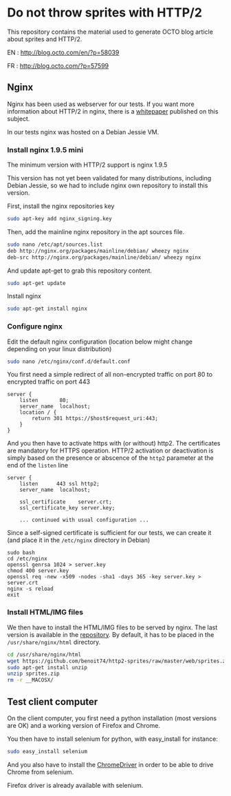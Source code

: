 Do not throw sprites with HTTP/2
================================

This repository contains the material used to generate OCTO blog article about sprites and HTTP/2.

EN : http://blog.octo.com/en/?p=58039

FR : http://blog.octo.com/?p=57599

Nginx
---------

Nginx has been used as webserver for our tests. If you want more information about HTTP/2 in nginx, there is a [whitepaper](https://www.nginx.com/wp-content/uploads/2015/09/NGINX_HTTP2_White_Paper_v4.pdf) published on this subject.

In our tests nginx was hosted on a Debian Jessie VM. 

### Install nginx 1.9.5 mini

The minimum version with HTTP/2 support is nginx 1.9.5

This version has not yet been validated for many distributions, including Debian Jessie, so we had to include nginx own repository to install this version.

First, install the nginx repositories key

```bash
sudo apt-key add nginx_signing.key
```

Then, add the mainline nginx repository in the apt sources file.

```bash
sudo nano /etc/apt/sources.list
deb http://nginx.org/packages/mainline/debian/ wheezy nginx
deb-src http://nginx.org/packages/mainline/debian/ wheezy nginx
```

And update apt-get to grab this repository content.

```bash
sudo apt-get update
```

Install nginx

```bash
sudo apt-get install nginx
```

### Configure nginx 

Edit the default nginx configuration (location below might change depending on your linux distribution)

```bash
sudo nano /etc/nginx/conf.d/default.conf
```

You first need a simple redirect of all non-encrypted traffic on port 80 to encrypted traffic on port 443

```
server {
    listen       80;
    server_name  localhost;
    location / {
        return 301 https://$host$request_uri:443;
    }
}
```

And you then have to activate https with (or without) http2. The certificates are mandatory for HTTPS operation. HTTP/2 activation or deactivation is simply based on the presence or abscence of the `http2` parameter at the end of the `listen` line

```
server {
    listen      443 ssl http2;
    server_name  localhost;

    ssl_certificate    server.crt;
    ssl_certificate_key server.key;
    
    ... continued with usual configuration ...
```

Since a self-signed certificate is sufficient for our tests, we can create it (and place it in the `/etc/nginx` directory in Debian)

```
sudo bash
cd /etc/nginx
openssl genrsa 1024 > server.key
chmod 400 server.key
openssl req -new -x509 -nodes -sha1 -days 365 -key server.key > server.crt
nginx -s reload
exit
```

### Install HTML/IMG files

We then have to install the HTML/IMG files to be served by nginx. The last version is available in the [repository](https://github.com/benoit74/http2-sprites/raw/master/web/sprites.zip). By default, it has to be placed in the `/usr/share/nginx/html` directory.

```bash
cd /usr/share/nginx/html
wget https://github.com/benoit74/http2-sprites/raw/master/web/sprites.zip
sudo apt-get install unzip
unzip sprites.zip
rm -r __MACOSX/
```

Test client computer
---------

On the client computer, you first need a python installation (most versions are OK) and a working version of Firefox and Chrome.

You then have to install selenium for python, with easy_install for instance:

```bash
sudo easy_install selenium
```

And you also have to install the [ChromeDriver](https://code.google.com/p/selenium/wiki/ChromeDriver) in order to be able to drive Chrome from selenium.

Firefox driver is already available with selenium.
